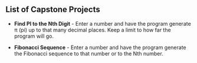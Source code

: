 ## List of Capstone Projects

* **Find PI to the Nth Digit** - Enter a number and have the program generate π (pi) up to that many decimal places. Keep a limit to how far the program will go.

* **Fibonacci Sequence** - Enter a number and have the program generate the Fibonacci sequence to that number or to the Nth number.
